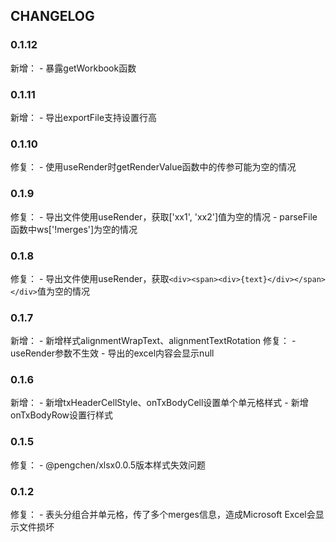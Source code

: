 
## CHANGELOG
### 0.1.12
新增：
    - 暴露getWorkbook函数
    
### 0.1.11
新增：
    - 导出exportFile支持设置行高
    
### 0.1.10
修复：
    - 使用useRender时getRenderValue函数中的传参可能为空的情况
    
### 0.1.9
修复：
    - 导出文件使用useRender，获取['xx1', 'xx2']值为空的情况
    - parseFile函数中ws['!merges']为空的情况

### 0.1.8
修复：
    - 导出文件使用useRender，获取`<div><span><div>{text}</div></span></div>`值为空的情况

### 0.1.7
新增：
    - 新增样式alignmentWrapText、alignmentTextRotation
修复：
    - useRender参数不生效
    - 导出的excel内容会显示null

### 0.1.6
新增：
    - 新增txHeaderCellStyle、onTxBodyCell设置单个单元格样式
    - 新增onTxBodyRow设置行样式

### 0.1.5
修复：
    - @pengchen/xlsx0.0.5版本样式失效问题
    
### 0.1.2
修复：
    - 表头分组合并单元格，传了多个merges信息，造成Microsoft Excel会显示文件损坏
